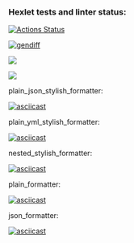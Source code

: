 ### Hexlet tests and linter status:
[![Actions Status](https://github.com/HoldCarter/python-project-50/workflows/hexlet-check/badge.svg)](https://github.com/HoldCarter/python-project-50/actions)


[![gendiff](https://github.com/HoldCarter/python-project-50/actions/workflows/gendiff_auto.yml/badge.svg)](https://github.com/HoldCarter/python-project-50/actions/workflows/gendiff_auto.yml)


<a href="https://codeclimate.com/github/HoldCarter/python-project-50/maintainability"><img src="https://api.codeclimate.com/v1/badges/caab6a64f7eb270a88cf/maintainability" /></a>

<a href="https://codeclimate.com/github/HoldCarter/python-project-50/test_coverage"><img src="https://api.codeclimate.com/v1/badges/caab6a64f7eb270a88cf/test_coverage" /></a>

plain_json_stylish_formatter:

[![asciicast](https://asciinema.org/a/YeRK6DpNHr4yzvSYVUp1HGEu5.svg)](https://asciinema.org/a/YeRK6DpNHr4yzvSYVUp1HGEu5)

plain_yml_stylish_formatter:

[![asciicast](https://asciinema.org/a/ZL3zytZgsEIe0mmyczi7m80lc.svg)](https://asciinema.org/a/ZL3zytZgsEIe0mmyczi7m80lc)

nested_stylish_formatter:

[![asciicast](https://asciinema.org/a/kmGVSJgz5G2roZIyQggdx4HwN.svg)](https://asciinema.org/a/kmGVSJgz5G2roZIyQggdx4HwN)

plain_formatter:

[![asciicast](https://asciinema.org/a/msUXXq066uJvrIhJr1mjVB1Uo.svg)](https://asciinema.org/a/msUXXq066uJvrIhJr1mjVB1Uo)

json_formatter:

[![asciicast](https://asciinema.org/a/9uWj2nfkclLp8vWa3vuNWhKET.svg)](https://asciinema.org/a/9uWj2nfkclLp8vWa3vuNWhKET)


